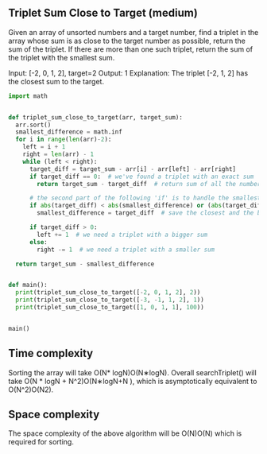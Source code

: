 ## Triplet Sum Close to Target (medium)
Given an array of unsorted numbers and a target number, find a triplet in the array whose sum is as close to the target number as possible, 
return the sum of the triplet. If there are more than one such triplet, return the sum of the triplet with the smallest sum.

Input: [-2, 0, 1, 2], target=2
Output: 1
Explanation: The triplet [-2, 1, 2] has the closest sum to the target.

```Python
import math


def triplet_sum_close_to_target(arr, target_sum):
  arr.sort()
  smallest_difference = math.inf
  for i in range(len(arr)-2):
    left = i + 1
    right = len(arr) - 1
    while (left < right):
      target_diff = target_sum - arr[i] - arr[left] - arr[right]
      if target_diff == 0:  # we've found a triplet with an exact sum
        return target_sum - target_diff  # return sum of all the numbers

      # the second part of the following 'if' is to handle the smallest sum when we have more than one solution
      if abs(target_diff) < abs(smallest_difference) or (abs(target_diff) == abs(smallest_difference) and target_diff > smallest_difference):
        smallest_difference = target_diff  # save the closest and the biggest difference

      if target_diff > 0:
        left += 1  # we need a triplet with a bigger sum
      else:
        right -= 1  # we need a triplet with a smaller sum

  return target_sum - smallest_difference


def main():
  print(triplet_sum_close_to_target([-2, 0, 1, 2], 2))
  print(triplet_sum_close_to_target([-3, -1, 1, 2], 1))
  print(triplet_sum_close_to_target([1, 0, 1, 1], 100))


main()
```

## Time complexity #
Sorting the array will take O(N* logN)O(N∗logN). Overall searchTriplet() will take O(N * logN + N^2)O(N∗logN+N ), which is asymptotically equivalent to O(N^2)O(N2).

## Space complexity #
The space complexity of the above algorithm will be O(N)O(N) which is required for sorting.

